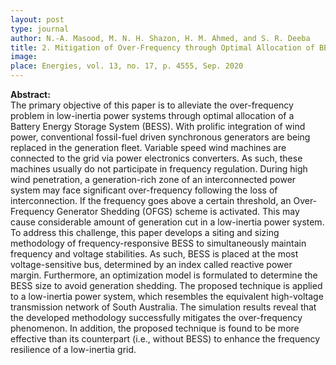 ```yaml
---
layout: post
type: journal
author: N.-A. Masood, M. N. H. Shazon, H. M. Ahmed, and S. R. Deeba
title: 2. Mitigation of Over-Frequency through Optimal Allocation of BESS in a Low-Inertia Power System
image: 
place: Energies, vol. 13, no. 17, p. 4555, Sep. 2020
---
```


**Abstract:**<br>
The primary objective of this paper is to alleviate the over-frequency problem in low-inertia power systems through optimal allocation of a Battery Energy Storage System (BESS). With prolific integration of wind power, conventional fossil-fuel driven synchronous generators are being replaced in the generation fleet. Variable speed wind machines are connected to the grid via power electronics converters. As such, these machines usually do not participate in frequency regulation. During high wind penetration, a generation-rich zone of an interconnected power system may face significant over-frequency following the loss of interconnection. If the frequency goes above a certain threshold, an Over-Frequency Generator Shedding (OFGS) scheme is activated. This may cause considerable amount of generation cut in a low-inertia power system. To address this challenge, this paper develops a siting and sizing methodology of frequency-responsive BESS to simultaneously maintain frequency and voltage stabilities. As such, BESS is placed at the most voltage-sensitive bus, determined by an index called reactive power margin. Furthermore, an optimization model is formulated to determine the BESS size to avoid generation shedding. The proposed technique is applied to a low-inertia power system, which resembles the equivalent high-voltage transmission network of South Australia. The simulation results reveal that the developed methodology successfully mitigates the over-frequency phenomenon. In addition, the proposed technique is found to be more effective than its counterpart (i.e., without BESS) to enhance the frequency resilience of a low-inertia grid.
